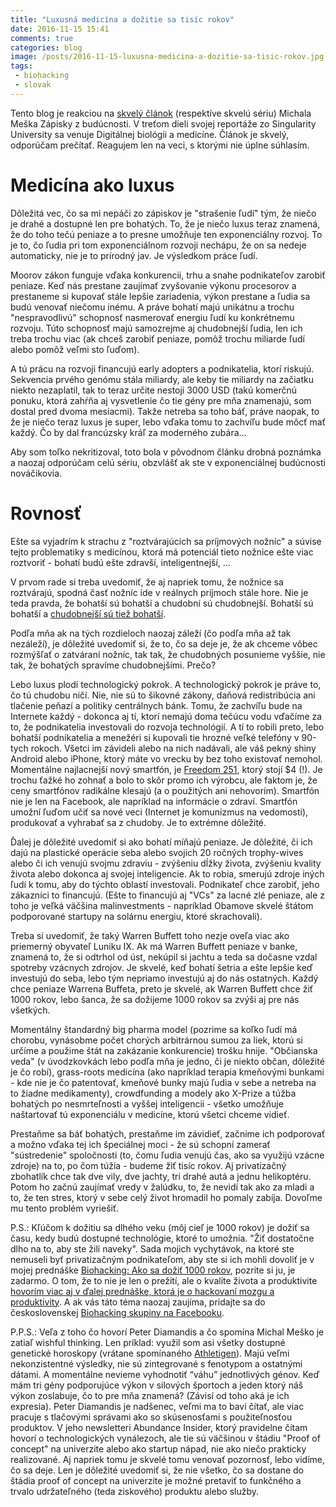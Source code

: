 ```yaml
---
title: "Luxusná medicína a dožitie sa tisíc rokov"
date: 2016-11-15 15:41
comments: true
categories: blog
image: /posts/2016-11-15-luxusna-medicina-a-dozitie-sa-tisic-rokov.jpg
tags:
 - biohacking
 - slovak
---
```


Tento blog je reakciou na [skvelý článok](https://dennikn.sk/blog/zapisky-z-buducnosti-3-digitalna-biologia-a-medicina/)
(respektíve skvelú sériu) Michala Meška Zápisky z budúcnosti. V treťom dieli svojej reportáže zo Singularity
University sa venuje Digitálnej biológii a medicíne. Článok je skvelý, odporúčam prečítať. Reagujem len
na veci, s ktorými nie úplne súhlasím.

Medicína ako luxus
==================

Dôležitá vec, čo sa mi nepáči zo zápiskov je "strašenie ľudí" tým, že niečo je drahé a dostupné len
pre bohatých. To, že je niečo luxus teraz znamená, že do toho tečú peniaze a to presne umožňuje
ten exponenciálny rozvoj. To je to, čo ľudia pri tom exponenciálnom rozvoji nechápu, že on sa
nedeje automaticky, nie je to prírodný jav. Je výsledkom práce ľudí.

<!--more-->

Moorov zákon funguje vďaka
konkurencii, trhu a snahe podnikateľov zarobiť peniaze. Keď nás prestane zaujímať zvyšovanie výkonu
procesorov a prestaneme si kupovať stále lepšie zariadenia, výkon prestane a ľudia sa budú venovať
niečomu inému. A práve bohatí majú unikátnu a trochu "nespravodlivú" schopnosť nasmerovať energiu
ľudí ku konkrétnemu rozvoju. Túto schopnosť majú samozrejme aj chudobnejší ľudia, len ich treba
trochu viac (ak chceš zarobiť peniaze, pomôž trochu miliarde ľudí alebo pomôž veľmi sto ľuďom).

A tú prácu na rozvoji financujú early adopters a podnikatelia, ktorí riskujú.
Sekvencia prvého genómu stála miliardy, ale keby tie miliardy na začiatku niekto nezaplatil,
tak to teraz určite nestojí 3000 USD (takú komerčnú ponuku, ktorá zahŕňa aj vysvetlenie čo tie
gény pre mňa znamenajú, som dostal pred dvoma mesiacmi).
Takže netreba sa toho báť, práve naopak, to že je niečo teraz luxus je super,
lebo vďaka tomu to zachvíľu bude môcť mať každý. Čo by dal francúzsky kráľ za moderného zubára...

Aby som toľko nekritizoval, toto bola v pôvodnom článku drobná poznámka a naozaj odporúčam celú
sériu, obzvlášť ak ste v exponenciálnej budúcnosti nováčikovia.

Rovnosť
=======

Ešte sa vyjadrím k strachu z "roztvárajúcich sa príjmových nožníc" a súvise tejto problematiky s medicínou,
ktorá má potenciál tieto nožnice ešte viac roztvoriť - bohatí budú ešte zdravší, inteligentnejší, ...

V prvom rade si treba uvedomiť, že aj napriek tomu, že nožnice sa roztvárajú, spodná časť nožníc
ide v reálnych príjmoch stále hore. Nie je teda pravda, že bohatší sú bohatší a chudobní sú chudobnejší.
Bohatší sú bohatší a [chudobnejší sú tiež bohatší](http://www.iness.sk/stranka/11092-Chudoba-straca-dych.html).

Podľa mňa ak na tých rozdieloch naozaj záleží (čo podľa mňa až tak nezáleží), je dôležité uvedomiť si, že
to, čo sa deje je, že ak chceme vôbec rozmýšľať o zatváraní nožníc, tak tak, že chudobných posunieme vyššie,
nie tak, že bohatých spravíme chudobnejšími. Prečo?

Lebo luxus plodí technologický pokrok. A technologický pokrok je práve to, čo tú chudobu ničí. Nie, nie sú
to šikovné zákony, daňová redistribúcia ani tlačenie peňazí a politiky centrálnych bánk. Tomu, že zachvíľu
bude na Internete každý - dokonca aj tí, ktorí nemajú doma tečúcu vodu vďačíme za to, že podnikatelia
investovali do rozvoja technológií. A tí to robili preto, lebo bohatší podnikatelia a menežéri si kupovali
tie hrozné veľké telefóny v 90-tych rokoch. Všetci im závideli alebo na nich nadávali, ale váš pekný shiny
Android alebo iPhone, ktorý máte vo vrecku by bez toho existovať nemohol. Momentálne najlacnejší nový
smartfón, je [Freedom 251](http://indianexpress.com/article/technology/tech-reviews/ringing-bells-freedom-251-review-delivery-date-price-specifications-features-2974999/), ktorý stojí $4 (!). Je trochu ťažké ho zohnať
a bolo to skôr promo ich výrobcu, ale faktom je, že ceny smartfónov
radikálne klesajú (a o použitých ani nehovorím). Smartfón nie je len na Facebook, ale napríklad
na informácie o zdraví. Smartfón umožní ľuďom učiť sa nové veci (Internet je komunizmus na vedomosti), 
produkovať a vyhrabať sa z chudoby. Je to extrémne dôležité.

Ďalej je dôležité uvedomiť si ako bohatí míňajú peniaze. Je dôležité, či ich dajú na plastické operácie
seba alebo svojich 20 ročných trophy-wives alebo či ich venujú svojmu zdraviu - zvýšeniu dĺžky života,
zvýšeniu kvality života alebo dokonca aj svojej inteligencie. Ak to robia, smerujú zdroje iných ľudí k tomu,
aby do týchto oblastí investovali. Podnikateľ chce zarobiť, jeho zákazníci to financujú. (Ešte to financujú
aj "VCs" za lacné zlé peniaze, ale z toho je veľká väčšina malinvestments - napríklad Obamove skvelé
štátom podporované startupy na solárnu energiu, ktoré skrachovali).

Treba si uvedomiť, že taký Warren Buffett toho nezje oveľa viac ako priemerný obyvateľ Luniku IX. Ak má
Warren Buffett peniaze v banke, znamená to, že si odtrhol od úst, nekúpil si jachtu a teda sa dočasne
vzdal spotreby vzácnych zdrojov. Je skvelé, keď bohatí šetria a ešte lepšie keď investujú do seba, lebo
tým nepriamo investujú aj do nás ostatných. Každý chce peniaze Warrena Buffeta, preto je skvelé, ak Warren
Buffett chce žiť 1000 rokov, lebo šanca, že sa dožijeme 1000 rokov sa zvýši aj pre nás všetkých.

Momentálny štandardný big pharma model (pozrime sa koľko ľudí má chorobu, vynásobme počet chorých
arbitrárnou sumou za liek, ktorú si určíme a použime štát na zakázanie konkurencie) trošku hnije. "Občianska
veda" (v úvodzkovkách lebo podľa mňa je jedno, či je niekto občan, dôležité je čo robí), grass-roots
medicína (ako napríklad terapia kmeňovými bunkami - kde nie je čo patentovať, kmeňové bunky majú ľudia
v sebe a netreba na to žiadne medikamenty), crowdfunding a modely ako X-Prize a túžba bohatých
po nesmrteľnosti a vyššej inteligencii - všetko umožňuje naštartovať tú exponenciálu v medicíne, ktorú všetci
chceme vidieť.

Prestaňme sa báť bohatých, prestaňme im závidieť, začnime ich podporovať a možno vďaka tej ich špeciálnej
moci - že sú schopní zamerať "sústredenie" spoločnosti (to, čomu ľudia venujú čas, ako sa využijú vzácne
zdroje) na to, po čom túžia - budeme žiť tisíc rokov. Aj privatizačný zbohatlík chce tak dve vily, dve jachty,
tri drahé autá a jednu helikoptéru. Potom ho začnú zaujímať vredy v žalúdku, to, že nevidí tak ako za mladi
a to, že ten stres, ktorý v sebe celý život hromadil ho pomaly zabíja. Dovoľme mu tento problém vyriešiť.

P.S.: Kľúčom k dožitiu sa dlhého veku (môj cieľ je 1000 rokov) je dožiť
sa času, kedy budú dostupné technológie, ktoré to umožnia. "Žiť
dostatočne dlho na to, aby ste žili naveky". Sada mojich vychytávok, na
ktoré ste nemuseli byť privatizačným podnikateľom, aby ste si ich mohli
dovoliť je v mojej prednáške [Biohacking: Ako sa dožiť 1000
rokov](http://juraj.bednar.sk/talk/2016/04/12/biohacking-ako-sa-dozit-1000-rokov/),
pozrite si ju, je zadarmo. O tom, že to nie je len o prežití, ale o
kvalite života a produktivite [hovorím viac aj v ďalej prednáške, ktorá je o
hackovaní mozgu a
produktivity](http://juraj.bednar.sk/talk/2016/02/10/biohacking-neurofeedback-meditacia-eeg-a-hacking-mozgu/). A ak vás táto téma naozaj zaujíma, pridajte sa do československej [Biohacking skupiny
na Facebooku](https://www.facebook.com/groups/555837574564696/).


P.P.S.: Veľa z toho čo hovorí Peter Diamandis a čo spomína Michal Meško je zatiaľ wishful thinking.
Len príklad: využil som asi všetky dostupné
genetické horoskopy (vrátane spomínaného [Athletigen](http://athletigen.com)). Majú veľmi
nekonzistentné výsledky, nie sú zintegrované s fenotypom a ostatnými dátami. A momentálne
nevieme vyhodnotiť “váhu” jednotlivých génov. Keď mám tri gény podporujúce výkon v silových
športoch a jeden ktorý náš výkon zoslabuje, čo to pre mňa znamená?
(Závisí od toho aká je ich expresia). Peter Diamandis je nadšenec, veľmi ma to baví čítať,
ale viac pracuje s tlačovými správami ako so skúsenosťami s použiteľnosťou produktov. V jeho
newsletteri Abundance Insider, ktorý pravidelne čítam hovorí o technologických vynálezoch, ale
tie sú väčšinou v štádiu "Proof of concept" na univerzite alebo ako startup nápad, nie ako niečo
prakticky realizované. Aj napriek tomu je skvelé tomu venovať pozornosť,
lebo vidíme, čo sa deje. Len je dôležité uvedomiť si, že nie všetko, čo
sa dostane do štádia proof of concept na univerzite je možné pretaviť to
funkčného a trvalo udržateľného (teda ziskového) produktu alebo služby.

